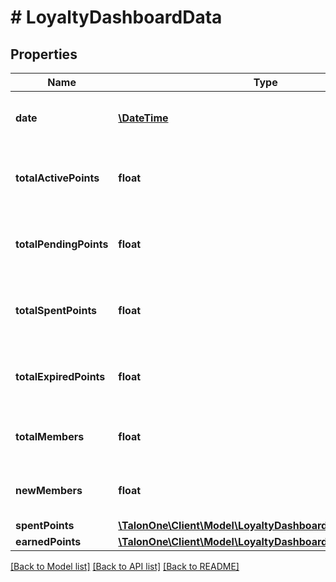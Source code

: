 # # LoyaltyDashboardData

## Properties

Name | Type | Description | Notes
------------ | ------------- | ------------- | -------------
**date** | [**\DateTime**](\DateTime.md) | Date at which data point was collected. | 
**totalActivePoints** | **float** | Total of active points for this loyalty program. | 
**totalPendingPoints** | **float** | Total of pending points for this loyalty program. | 
**totalSpentPoints** | **float** | Total of spent points for this loyalty program. | 
**totalExpiredPoints** | **float** | Total of expired points for this loyalty program. | 
**totalMembers** | **float** | Number of loyalty program members. | 
**newMembers** | **float** | Number of members who joined on this day. | 
**spentPoints** | [**\TalonOne\Client\Model\LoyaltyDashboardPointsBreakdown**](LoyaltyDashboardPointsBreakdown.md) |  | 
**earnedPoints** | [**\TalonOne\Client\Model\LoyaltyDashboardPointsBreakdown**](LoyaltyDashboardPointsBreakdown.md) |  | 

[[Back to Model list]](../../README.md#documentation-for-models) [[Back to API list]](../../README.md#documentation-for-api-endpoints) [[Back to README]](../../README.md)



